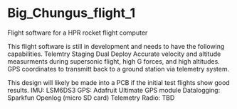 # Big_Chungus_flight_1
Flight software for a HPR rocket flight computer

This flight software is still in development and needs to have the following capabilities.
Telemtry
Staging
Dual Deploy
Accurate velocity and altitude measurments during supersonic flight, high G forces, and high altitudes.
GPS coordinates to transmitt back to a ground station via telemetry system.

This design will likely be made into a PCB if the initial test flights show good results.
IMU: LSM6DS3
GPS: Adafruit Ultimate GPS module
Datalogging: Sparkfun Openlog (micro SD card)
Telemetry Radio: TBD
